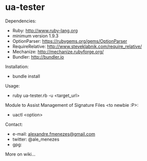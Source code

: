# ua-tester

Dependencies:
 - Ruby: http://www.ruby-lang.org
  - minimum version 1.9.3
 - OptionParser: https://rubygems.org/gems/OptionParser
 - RequireRelative: http://www.steveklabnik.com/require_relative/
 - Mechanize: http://mechanize.rubyforge.org/
 - Bundler: http://bundler.io

Installation:
- bundle install

Usage:
- ruby ua-tester.rb -u \<target_url\>

Module to Assist Management of Signature Files \<to newbie :P\>:
- uactl \<option\>

Contact:
 - e-mail: alexandre.fmenezes@gmail.com
 - twitter: @ale_menezes
 - gpg: 

More on wiki...
